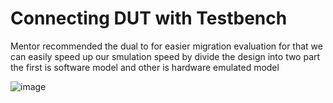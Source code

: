 # Connecting DUT with Testbench
Mentor recommended the dual to for easier migration evaluation for that we can easily speed up our smulation speed by divide the design into two part the first is software model and other is hardware emulated model

![image](https://user-images.githubusercontent.com/81433387/183258026-81a5e4f9-a3e3-47ee-9148-6debeceb6e1d.png)

